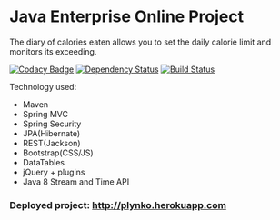 Java Enterprise Online Project
===============================
The diary of calories eaten allows you to set the daily calorie limit and monitors its exceeding.

[![Codacy Badge](https://api.codacy.com/project/badge/Grade/cd2d28ab27424a6aa33badbccfcffaca)](https://www.codacy.com/app/pavlo-plynko/CaloriesManagement?utm_source=github.com&amp;utm_medium=referral&amp;utm_content=shcho-isle/CaloriesManagement&amp;utm_campaign=Badge_Grade)
[![Dependency Status](https://dependencyci.com/github/shcho-isle/CaloriesManagement/badge)](https://dependencyci.com/github/shcho-isle/CaloriesManagement)
[![Build Status](https://travis-ci.org/shcho-isle/CaloriesManagement.svg?branch=master)](https://travis-ci.org/shcho-isle/CaloriesManagement)

Technology used:
- Maven
- Spring MVC
- Spring Security
- JPA(Hibernate)
- REST(Jackson)
- Bootstrap(CSS/JS)
- DataTables
- jQuery + plugins
- Java 8 Stream and Time API

### Deployed project: http://plynko.herokuapp.com